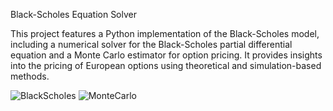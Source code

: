 Black-Scholes Equation Solver


This project features a Python implementation of the Black-Scholes model, including a numerical solver for the Black-Scholes partial differential equation and a Monte Carlo estimator for option pricing. It provides insights into the pricing of European options using theoretical and simulation-based methods.



![BlackScholes](https://github.com/user-attachments/assets/2036a03e-f9e1-463e-a220-0dbb6f96554d)
![MonteCarlo](https://github.com/user-attachments/assets/7cff1945-9be9-4047-9cbd-bcfa5db57b63)

